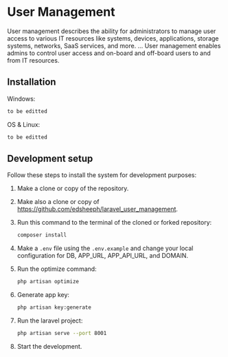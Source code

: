 # User Management

User management describes the ability for administrators to manage user access to various IT resources like systems, devices, applications, storage systems, networks, SaaS services, and more. ... User management enables admins to control user access and on-board and off-board users to and from IT resources.

## Installation

Windows:

```sh
to be editted
```

OS & Linux:

```sh
to be editted
```

## Development setup

Follow these steps to install the system for development purposes:

1. Make a clone or copy of the repository.

2. Make also a clone or copy of https://github.com/edsheeph/laravel_user_management.

3. Run this command to the terminal of the cloned or forked repository:
	```sh
	composer install
	```
	
4. Make a ``.env`` file using the ``.env.example`` and change your local configuration for DB, APP_URL, APP_API_URL, and DOMAIN.

5. Run the optimize command:
	```sh
	php artisan optimize
	```

6. Generate app key:
	```sh
	php artisan key:generate
	```

7. Run the laravel project:
	```sh
	php artisan serve --port 8001
	```

8. Start the development.
